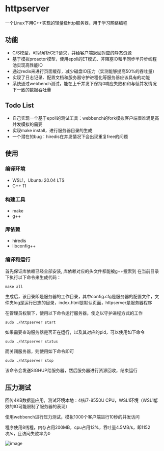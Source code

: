 # httpserver
一个Linux下用C++实现的轻量级http服务器，用于学习网络编程

## 功能
- C/S模型，可以解析GET请求，并给客户端返回对应的静态资源
- 基于模拟proactor模型，使用epoll的ET模式、非阻塞IO和半同步半异步线程池实现高性能IO
- 通过redis来进行页面缓存，减少磁盘IO压力（实测能够提高50%的吞吐量）
- 实现了日志记录、配置文档和服务器守护进程化等服务器应该具有的功能
- 系统通过webbench测试，能在上千并发下保持0响应失败和和与低并发情况下一致的数据吞吐量

## Todo List
- 自己实现一个基于epoll的测试工具：webbench的fork模拟客户端很难满足高并发模拟的需要
- 实现make install，进行服务器目录的生成
- 一个潜在的bug：hiredis在并发情况下会出现重复free的问题

## 使用
### 编译环境
- WSL1，Ubuntu 20.04 LTS
- C++ 11

### 构建工具
- make
- g++

### 库依赖
- hiredis
- libconfig++

### 编译和运行
首先保证库依赖已经全部安装, 库依赖对应的头文件都能被g++搜索到
在当前目录下执行以下命令来生成代码：
```
make all
```

生成后，该目录即是服务器的工作目录，其中config.cfg是服务器的配置文件，文件夹log是运行日志的目录，index.html是默认页面，httpserver是服务器程序

在管理员权限下，使用以下命令运行服务器，使之以守护进程方式的工作
```
sudo ./httpserver start
```
如果需要查询服务器是否正在运行，以及其对应的pid，可以使用如下命令
```
sudo ./httpserver status
```
而关闭服务器，则使用如下命令即可
```
sudo ./httpserver stop
```
该命令会发送SIGHUP给服务器，然后服务器进行资源回收，结束运行

## 压力测试
回传4KB数据量应用，测试环境本地：4核i7-8550U CPU，WSL1环境（WSL1低效的IO可能限制了服务器的表现）

使用webbench进行压力测试，模拟1000个客户端进行10秒的并发访问

程序使用8线程，内存占用200MB，cpu占用12%，吞吐量4.5MB/s，即1152次/s，且访问失败率为0

![image](https://user-images.githubusercontent.com/73411877/117386886-4a919f00-af1a-11eb-8a81-d8df8d260cf5.png)






